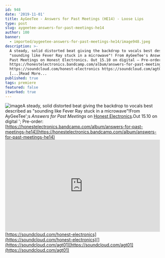 ```yaml
---
id: 948
date: '2019-11-01'
title: AyGeeTee - Answers for Past Meetings (HE14) - Loose Lips
type: post
slug: aygeetee-answers-for-past-meetings-he14
author: 100
banner:
  - imported/aygeetee-answers-for-past-meetings-he14/image948.jpeg
description: >-
  A steady, solid distorted beat giving the backdrop to vocals best described as
  "sounding like Fever Ray stuck in a microwave"! From AyGeeTee's Answers for
  Past Meetings on Honest Electronics. Out 15.10 on digital – Pre-order:
  https://honestelectronics.bandcamp.com/album/answers-for-past-meetings-he14
  https://soundcloud.com/honest-electronics https://soundcloud.com/agt01
  [...]Read More...
published: true
tags: premiere
featured: false
itworked: true
---
```

![image](../imported/aygeetee-answers-for-past-meetings-he14/image948.jpeg)A steady, solid distorted beat giving the backdrop to vocals best described as "sounding like Fever Ray stuck in a microwave"!From AyGeeTee';s _Answers for Past Meetings_ on [Honest Electronics](https://honestelectronics.bandcamp.com).Out 15.10 on digital '; Pre-order: [](https://honestelectronics.bandcamp.com/album/answers-for-past-meetings-he14)[https://honestelectronics.bandcamp.com/album/answers-for-past-meetings-he14](https://honestelectronics.bandcamp.com/album/answers-for-past-meetings-he14)<iframe width='100%' height='300' scrolling='no' frameborder='no' allow='autoplay' src='https://w.soundcloud.com/player/?url=https%3A//api.soundcloud.com/tracks/695658340&color=%23ff5500&auto_play=false&hide_related=false&show_comments=true&show_user=true&show_reposts=false&show_teaser=true'></iframe>[](https://soundcloud.com/honest-electronics)[https://soundcloud.com/honest-electronics](https://soundcloud.com/honest-electronics)[](https://soundcloud.com/agt01)[https://soundcloud.com/agt01](https://soundcloud.com/agt01)